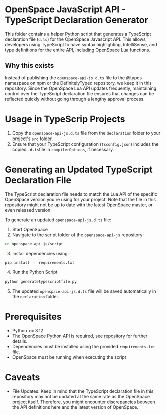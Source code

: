 # OpenSpace JavaScript API - TypeScript Declaration Generator

This folder contains a helper Python script that generates a TypeScript declaration file (`d.ts`) for the OpenSpace Javascript API. This allows developers using TypeScript to have syntax highlighting, IntelliSense, and type definitions for the entire API, including OpenSpace Lua functions.

## Why this exists

Instead of publishing the `openspace-api-js.d.ts` file to the @types namespace on npm or the DefinitelyTyped repository, we keep it in this repository. Since the OpenSpace Lua API updates frequently, maintaining control over the TypeScript declaration file ensures that changes can be reflected quickly without going through a lengthy approval process.

# Usage in TypeScrip Projects

1.  Copy the `openspace-api-js.d.ts` file from the `declaration` folder to your project's `src` folder.
2.  Ensure that your TypeScript configuration (`tsconfig.json`) includes the copied `.d.ts`file in `compilerOptions`, if necessary.

# Generating an Updated TypeScript Declaration File

The TypeScript declaration file needs to match the Lua API of the specific OpenSpace version you're using for your project. Note that the file in this repository might not be up to date with the latest OpenSpace master, or even released version.

To generate an updated `openspace-api-js.d.ts` file:

1. Start OpenSpace
2. Navigate to the script folder of the `openspace-api-js` repository:

```sh
cd openspace-api-js/script
```

3. Install dependencies using:

```sh
pip install -r requirements.txt
```

4. Run the Python Script

```sh
python generatetypescriptfile.py
```

5. The updated `openspace-api-js.d.ts` file will be saved automatically in the `declaration` folder.

# Prerequisites

- Python >= 3.12
- The OpenSpace Python API is required, see [repository](https://github.com/OpenSpace/openspace-api-python) for further details.
- Dependencies must be installed using the provided `requirements.txt` file.
- OpenSpace must be running when executing the script

# Caveats

- File Updates: Keep in mind that the TypeScript declaration file in this repository may not be updated at the same rate as the OpenSpace project itself. Therefore, you might encounter discrepancies between the API definitions here and the latest version of OpenSpace.
